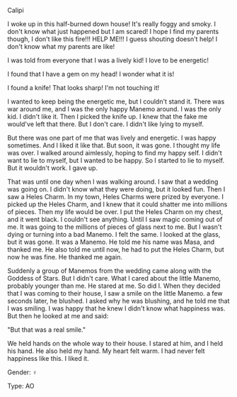 Calipi

I woke up in this half-burned down house! It's really foggy and smoky. I don't know what just happened but I am scared! I hope I find my parents though, I don't like this fire!!! HELP ME!!! I guess shouting doesn't help! I don't know what my parents are like! 

I was told from everyone that I was a lively kid! I love to be energetic!

I found that I have a gem on my head! I wonder what it is!

I found a knife! That looks sharp! I'm not touching it!

I wanted to keep being the energetic me, but I couldn't stand it. There was war around me, and I was the only happy Manemo around. I was the only kid. I didn't like it. Then I picked the knife up. I knew that the fake me would've left that there. But I don't care. I didn't like lying to myself. 

But there was one part of me that was lively and energetic. I was happy sometimes. And I liked it like that. But soon, it was gone. I thought my life was over. I walked around aimlessly, hoping to find my happy self. I didn't want to lie to myself, but I wanted to be happy. So I started to lie to myself. But it wouldn't work. I gave up. 

That was until one day when I was walking around. I saw that a wedding was going on. I didn't know what they were doing, but it looked fun. Then I saw a Heles Charm. In my town, Heles Charms were prized by everyone. I picked up the Heles Charm, and I knew that it could shatter me into millions of pieces. Then my life would be over. I put the Heles Charm on my chest, and it went black. I couldn't see anything. Until I saw magic coming out of me. It was going to the millions of pieces of glass next to me. But I wasn't dying or turning into a bad Manemo. I felt the same. I looked at the glass, but it was gone. It was a Manemo. He told me his name was Masa, and thanked me. He also told me until now, he had to put the Heles Charm, but now he was fine. He thanked me again. 

Suddenly a group of Manemos from the wedding came along with the Goddess of Stars. But I didn't care. What I cared about the little Manemo, probably younger than me. He stared at me. So did I. When they decided that I was coming to their house, I saw a smile on the little Manemo. a few seconds later, he blushed. I asked why he was blushing, and he told me that I was smiling. I was happy that he knew I didn't know what happiness was. But then he looked at me and said:

"But that was a real smile." 

We held hands on the whole way to their house.
I stared at him, and I held his hand. He also held my hand. My heart felt warm. I had never felt happiness like this. I liked it.

Gender: ♀

Type: AO
